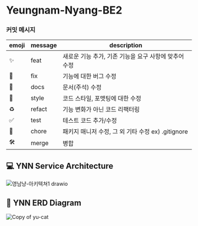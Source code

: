 # Yeungnam-Nyang-BE2
### 커밋 메시지

| emoji              | message | description                                           |
| ------------------ | ------- | ----------------------------------------------------- |
| :sparkles:         | feat    | 새로운 기능 추가, 기존 기능을 요구 사항에 맞추어 수정 |
| :bug:              | fix     | 기능에 대한 버그 수정                                 |
| :closed_book:      | docs    | 문서(주석) 수정                                       |
| :art:              | style   | 코드 스타일, 포맷팅에 대한 수정                       |
| :recycle:          | refact  | 기능 변화가 아닌 코드 리팩터링                        |
| :white_check_mark: | test    | 테스트 코드 추가/수정                                 |
| :pushpin:          | chore   | 패키지 매니저 수정, 그 외 기타 수정 ex) .gitignore    |
| 🛠️                 | merge   | 병합      |


## 💻 YNN Service Architecture

![영남냥-아키텍쳐1 drawio](https://github.com/user-attachments/assets/3179c065-250e-4c6a-97e2-835e3432bba0)


## 📔 YNN ERD Diagram

![Copy of yu-cat](https://github.com/user-attachments/assets/dcc62775-aa6a-44da-82a0-aaa1d8045f9f)

